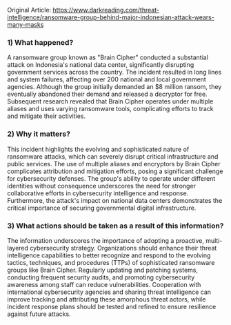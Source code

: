 Original Article: https://www.darkreading.com/threat-intelligence/ransomware-group-behind-major-indonesian-attack-wears-many-masks

### 1) What happened?

A ransomware group known as "Brain Cipher" conducted a substantial attack on Indonesia's national data center, significantly disrupting government services across the country. The incident resulted in long lines and system failures, affecting over 200 national and local government agencies. Although the group initially demanded an $8 million ransom, they eventually abandoned their demand and released a decryptor for free. Subsequent research revealed that Brain Cipher operates under multiple aliases and uses varying ransomware tools, complicating efforts to track and mitigate their activities.

### 2) Why it matters?

This incident highlights the evolving and sophisticated nature of ransomware attacks, which can severely disrupt critical infrastructure and public services. The use of multiple aliases and encryptors by Brain Cipher complicates attribution and mitigation efforts, posing a significant challenge for cybersecurity defenses. The group's ability to operate under different identities without consequence underscores the need for stronger collaborative efforts in cybersecurity intelligence and response. Furthermore, the attack's impact on national data centers demonstrates the critical importance of securing governmental digital infrastructure.

### 3) What actions should be taken as a result of this information?

The information underscores the importance of adopting a proactive, multi-layered cybersecurity strategy. Organizations should enhance their threat intelligence capabilities to better recognize and respond to the evolving tactics, techniques, and procedures (TTPs) of sophisticated ransomware groups like Brain Cipher. Regularly updating and patching systems, conducting frequent security audits, and promoting cybersecurity awareness among staff can reduce vulnerabilities. Cooperation with international cybersecurity agencies and sharing threat intelligence can improve tracking and attributing these amorphous threat actors, while incident response plans should be tested and refined to ensure resilience against future attacks.